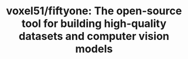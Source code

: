 ---
title: 'voxel51/fiftyone: The open-source tool for building high-quality datasets and computer vision models'
url: https://github.com/voxel51/fiftyone
image: 1667726376000.png
tags: ["ai","ml","computer vision"]
description: 'tools to support computer vision development'
---